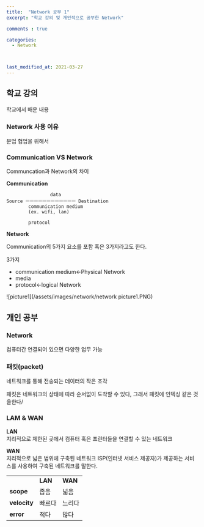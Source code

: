 ```yaml
---
title:  "Network 공부 1"
excerpt: "학교 강의 및 개인적으로 공부한 Network"

comments : true

categories:
  - Network



last_modified_at: 2021-03-27
---
```



## 학교 강의
학교에서 배운 내용

### Network 사용 이유

분업 협업을 위해서

### Communication VS Network

Communcation과 Network의 차이

**Communication**
```
                data
Source ㅡㅡㅡㅡㅡㅡㅡㅡㅡㅡㅡㅡ Destination
        communication medium
        (ex. wifi, lan)

        protocol
```

**Network**

Communication의 5가지 요소를 포함 혹은 3가지라고도 한다.

3가지 
* communication medium<-Physical Network 
* media 
* protocol<-logical Network


![picture1](/assets/images/network/network picture1.PNG)


## 개인 공부

### Network
컴퓨터간 연결되어 있으면 다양한 업무 가능

### 패킷(packet)
네트워크를 통해 전송되는 데이터의 작은 조각

패킷은 네트워크의 상태에 따라 순서없이 도착할 수 있다, 그래서 패킷에 인덱싱 같은 것을한다/

### LAM  & WAN
**LAN**
<br>지리적으로 제한된 곳에서 컴퓨터 혹은 프린터들을 연결할 수 있는 네트워크

**WAN**
<br>지리적으로 넓은 범위에 구축된 네트워크 ISP(인터넷 서비스 제공자)가 제공하는 서비스를 사용하여 구축된 네트워크를 말한다.

<table>
    <tr>
        <td> </td>
        <td> <strong>LAN</strong> </td>
        <td><strong> WAN</strong> </td>
    </tr>
    <tr>
        <td> <strong>scope</strong></td>
        <td> 좁음 </td>
        <td> 넓음 </td>
    </tr>
    <tr>
        <td><strong>velocity</strong></td>
        <td> 빠르다 </td>
        <td> 느리다 </td>
    </tr>
    <tr>
        <td><strong>error</strong></td>
        <td> 적다 </td>
        <td> 많다 </td>
    </tr>
</table>